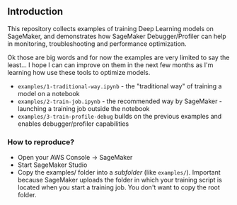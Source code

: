 ## Introduction

This repository collects examples of training Deep Learning models on SageMaker, and demonstrates how SageMaker Debugger/Profiler
can help in monitoring, troubleshooting and performance optimization.

Ok those are big words and for now the examples are very limited to say the least...
I hope I can can improve on them in the next few months as I'm learning how use these tools to optimize models.


* `examples/1-traditional-way.ipynb` - the "traditional way" of training a model on a notebook
* `examples/2-train-job.ipynb` - the recommended way by SageMaker - launching a training job outside the notebook
* `examples/3-train-profile-debug` builds on the previous examples and enables debugger/profiler capabilities


### How to reproduce?

* Open your AWS Console -> SageMaker
* Start SageMaker Studio
* Copy the examples/ folder into a _subfolder_ (like `examples/`).
  Important because SageMaker uploads the folder in which your training script is located
  when you start a training job. You don't want to copy the root folder.
